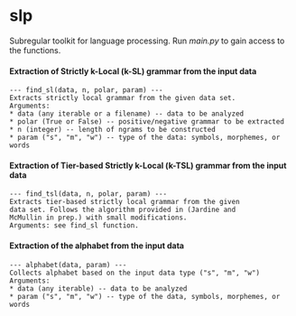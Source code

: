# slp

Subregular toolkit for language processing. Run _main.py_ to gain access to the functions.

#### Extraction of Strictly k-Local (k-SL) grammar from the input data

    --- find_sl(data, n, polar, param) ---
    Extracts strictly local grammar from the given data set.
    Arguments:
    * data (any iterable or a filename) -- data to be analyzed
    * polar (True or False) -- positive/negative grammar to be extracted
    * n (integer) -- length of ngrams to be constructed
    * param ("s", "m", "w") -- type of the data: symbols, morphemes, or words



#### Extraction of Tier-based Strictly k-Local (k-TSL) grammar from the input data

    --- find_tsl(data, n, polar, param) ---
    Extracts tier-based strictly local grammar from the given
    data set. Follows the algorithm provided in (Jardine and
    McMullin in prep.) with small modifications.
    Arguments: see find_sl function.

#### Extraction of the alphabet from the input data

    --- alphabet(data, param) ---
    Collects alphabet based on the input data type ("s", "m", "w")
    Arguments:
    * data (any iterable) -- data to be analyzed
    * param ("s", "m", "w") -- type of the data, symbols, morphemes, or words
